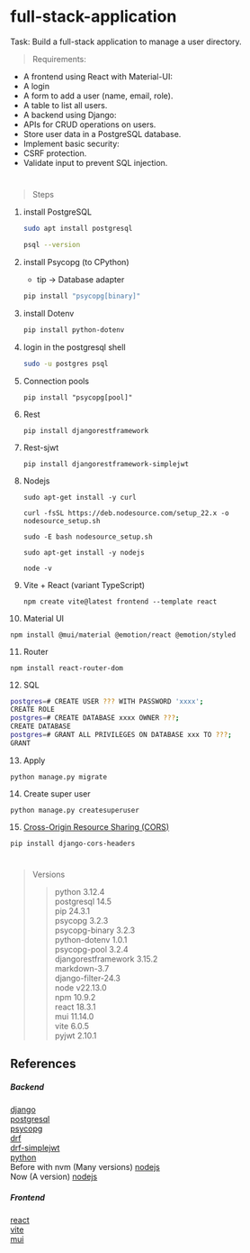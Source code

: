 # full-stack-application
Task: Build a full-stack application to manage a user directory.

> Requirements:

- A frontend using React with Material-UI:
- A login
- A form to add a user (name, email, role).
- A table to list all users.
- A backend using Django:
- APIs for CRUD operations on users.
- Store user data in a PostgreSQL database.
- Implement basic security:
- CSRF protection.
- Validate input to prevent SQL injection.

#

> Steps
1. install PostgreSQL
    ```bash
    sudo apt install postgresql   
    ```

    ```bash
    psql --version
    ```
2. install Psycopg (to CPython)
   - tip -> Database adapter
   ```bash
   pip install "psycopg[binary]"
   ```
3. install Dotenv
   ```bash
   pip install python-dotenv
   ```
4. login in the postgresql shell
   ```bash
   sudo -u postgres psql
   ```
5. Connection pools
   ```shell
   pip install "psycopg[pool]"
   ```
6. Rest
   ```shell
   pip install djangorestframework
   ```
7. Rest-sjwt
   ```shell
   pip install djangorestframework-simplejwt
   ```
8. Nodejs
   ```shell
   sudo apt-get install -y curl
   ```
   ```shell
   curl -fsSL https://deb.nodesource.com/setup_22.x -o nodesource_setup.sh
   ```
   ```shell
   sudo -E bash nodesource_setup.sh
   ```
   ```shell
   sudo apt-get install -y nodejs
   ```
   ```shell
   node -v
   ```
9. Vite + React (variant TypeScript)
   ```shell
   npm create vite@latest frontend --template react
   ```
10. Material UI
   ```shell
   npm install @mui/material @emotion/react @emotion/styled
   ```
11. Router
   ```shell
   npm install react-router-dom
   ```
12. SQL
   ```bash
   postgres=# CREATE USER ??? WITH PASSWORD 'xxxx';
   CREATE ROLE
   postgres=# CREATE DATABASE xxxx OWNER ???;
   CREATE DATABASE
   postgres=# GRANT ALL PRIVILEGES ON DATABASE xxx TO ???;
   GRANT
   ```
13. Apply
   ```shell
   python manage.py migrate
   ```
14. Create super user
   ```shell
   python manage.py createsuperuser
   ```
15. [Cross-Origin Resource Sharing (CORS)](https://pypi.org/project/django-cors-headers/)
   ```shell
   pip install django-cors-headers
   ```



#
 > Versions
>> python 3.12.4 <br/>
>> postgresql 14.5 <br/>
>> pip 24.3.1 <br/>
>> psycopg 3.2.3 <br/>
>> psycopg-binary 3.2.3 <br/>
>> python-dotenv 1.0.1 <br/>
>> psycopg-pool 3.2.4 <br/>
>> djangorestframework 3.15.2 <br/>
>> markdown-3.7 <br/>
>> django-filter-24.3 <br/>
>> node v22.13.0 <br/>
>> npm 10.9.2 <br/>
>> react 18.3.1 <br/>
>> mui 11.14.0 <br/>
>> vite 6.0.5 <br/>
>> pyjwt 2.10.1 <br/>




 ## References
##### Backend
[django](https://docs.djangoproject.com/) <br/>
[postgresql](https://www.postgresql.org) <br/>
[psycopg](https://www.psycopg.org) <br/>
[drf](https://www.django-rest-framework.org/) <br/>
[drf-simplejwt](https://django-rest-framework-simplejwt.readthedocs.io/) <br/>
[python](https://docs.python.org) <br/>
Before with nvm (Many versions) [nodejs](https://nodejs.org) <br/>
Now (A version) [nodejs](https://github.com/nodesource/distributions) <br/>

##### Frontend
[react](https://react.dev/) <br/>
[vite](https://vite.dev/) <br/>
[mui](https://mui.com/) <br/>












